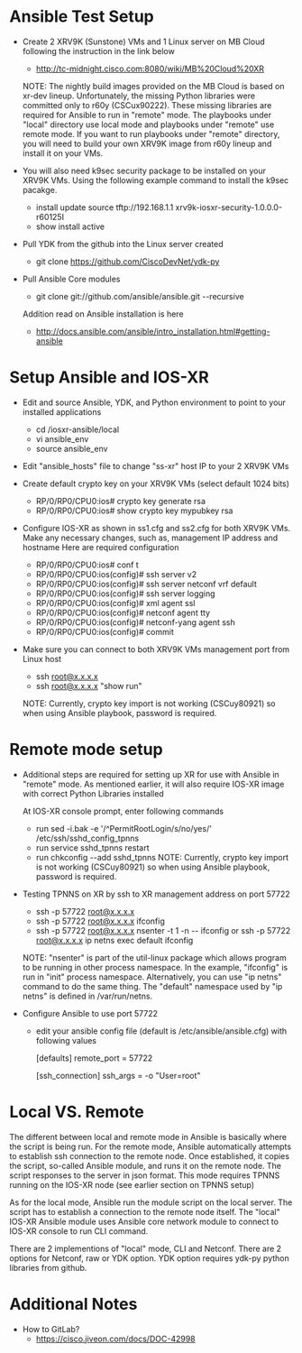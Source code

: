 Ansible Test Setup
==================

- Create 2 XRV9K (Sunstone) VMs and 1 Linux server on MB Cloud following
  the instruction in the link below
  * http://tc-midnight.cisco.com:8080/wiki/MB%20Cloud%20XR

  NOTE:
    The nightly build images provided on the MB Cloud is based on xr-dev lineup.
    Unfortunately, the missing Python libraries were committed only to r60y
    (CSCux90222).  These missing libraries are required for Ansible to run
    in "remote" mode. The playbooks under "local" directory use local mode and
    playbooks under "remote" use remote mode.  If you want to run playbooks
    under "remote" directory, you will need to build your own XRV9K image from 
    r60y lineup and install it on your VMs.

- You will also need k9sec security package to be installed on your XRV9K VMs.
  Using the following example command to install the k9sec pacakge.
  * install update source tftp://192.168.1.1 xrv9k-iosxr-security-1.0.0.0-r60125I
  * show install active

- Pull YDK from the github into the Linux server created
  * git clone https://github.com/CiscoDevNet/ydk-py

- Pull Ansible Core modules
  * git clone git://github.com/ansible/ansible.git --recursive

  Addition read on Ansible installation is here
  * http://docs.ansible.com/ansible/intro_installation.html#getting-ansible

Setup Ansible and IOS-XR
========================

- Edit and source Ansible, YDK, and Python environment to point to your
  installed applications
  * cd <ws>/iosxr-ansible/local
  * vi ansible_env
  * source ansible_env

- Edit "ansible_hosts" file to change "ss-xr" host IP to your 2 XRV9K VMs

- Create default crypto key on your XRV9K VMs (select default 1024 bits)
  * RP/0/RP0/CPU0:ios# crypto key generate rsa 
  * RP/0/RP0/CPU0:ios# show crypto key mypubkey rsa

- Configure IOS-XR as shown in ss1.cfg and ss2.cfg for both XRV9K VMs.
  Make any necessary changes, such as, management IP address and hostname
  Here are required configuration
  * RP/0/RP0/CPU0:ios# conf t
  * RP/0/RP0/CPU0:ios(config)# ssh server v2
  * RP/0/RP0/CPU0:ios(config)# ssh server netconf vrf default
  * RP/0/RP0/CPU0:ios(config)# ssh server logging
  * RP/0/RP0/CPU0:ios(config)# xml agent ssl
  * RP/0/RP0/CPU0:ios(config)# netconf agent tty
  * RP/0/RP0/CPU0:ios(config)# netconf-yang agent ssh
  * RP/0/RP0/CPU0:ios(config)# commit
  
- Make sure you can connect to both XRV9K VMs management port from Linux host
  * ssh root@x.x.x.x
  * ssh root@x.x.x.x "show run"

  NOTE:
    Currently, crypto key import is not working (CSCuy80921) so when
    using Ansible playbook, password is required.

Remote mode setup
=================

- Additional steps are required for setting up XR for use with Ansible in
  "remote" mode.  As mentioned earlier, it will also require IOS-XR image
  with correct Python Libraries installed

  At IOS-XR console prompt, enter following commands
  * run sed -i.bak -e '/^PermitRootLogin/s/no/yes/' /etc/ssh/sshd_config_tpnns
  * run service sshd_tpnns restart
  * run chkconfig --add sshd_tpnns
  NOTE:
    Currently, crypto key import is not working (CSCuy80921) so when
    using Ansible playbook, password is required.

- Testing TPNNS on XR by ssh to XR management address on port 57722
  * ssh -p 57722 root@x.x.x.x
  * ssh -p 57722 root@x.x.x.x ifconfig
  * ssh -p 57722 root@x.x.x.x nsenter -t 1 -n -- ifconfig
    or
    ssh -p 57722 root@x.x.x.x ip netns exec default ifconfig
  
  NOTE: "nsenter" is part of the util-linux package which allows program to
        be running in other process namespace.  In the example, "ifconfig" is
        run in "init" process namespace.  Alternatively, you can use "ip netns"
        command to do the same thing.  The "default" namespace used by
        "ip netns" is defined in /var/run/netns.
  
- Configure Ansible to use port 57722
  * edit your ansible config file (default is /etc/ansible/ansible.cfg) with
    following values
    
    [defaults]
    remote_port = 57722

    [ssh_connection]
    ssh_args = -o "User=root"
  
Local VS. Remote
================

The different between local and remote mode in Ansible is basically
where the script is being run.  For the remote mode, Ansible automatically
attempts to establish ssh connection to the remote node.  Once established,
it copies the script, so-called Ansible module, and runs it on the remote
node. The script responses to the server in json format. This mode requires
TPNNS running on the IOS-XR node (see earlier section on TPNNS setup)

As for the local mode, Ansible run the module script on the local server.
The script has to establish a connection to the remote node itself. The
"local" IOS-XR Ansible module uses Ansible core network module to connect
to IOS-XR console to run CLI command.

There are 2 implementions of "local" mode, CLI and Netconf. There are 2
options for Netconf, raw or YDK option. YDK option requires ydk-py
python libraries from github.


Additional Notes
================

- How to GitLab?
  * https://cisco.jiveon.com/docs/DOC-42998